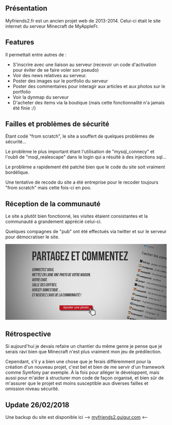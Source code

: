 ## Présentation

Myfriends2.fr est un ancien projet web de 2013-2014.
Celui-ci était le site internet du serveur Minecraft de MyAppleFr.

## Features

Il permettait entre autres de :

- S'inscrire avec une liaison au serveur (recevoir un code d'activation pour éviter de se faire voler son pseudo)
- Voir des news relatives au serveur.
- Poster des images sur le portfolio du serveur
- Poster des commentaires pour interagir aux articles et aux photos sur le portfolio
- Voir la dynmap du serveur
- D'acheter des items via la boutique (mais cette fonctionnalité n'a jamais été finie :/)

## Failles et problèmes de sécurité

Étant codé "from scratch", le site a souffert de quelques problèmes de sécurité...

Le problème le plus important étant l'utilisation de "mysql_connecy" et l'oubli de "msql_realescape" dans le login qui a résulté à des injections sql...

Le problème a rapidement été patché bien que le code du site soit vraiment bordélique.

Une tentative de recode du site a été entreprise pour le recoder toujours "from scratch" mais cette fois-ci en poo.

## Réception de la communauté

Le site a plutôt bien fonctionné, les visites étaient consistantes et la communauté a grandement apprécié celui-ci.

Quelques compagnes de "pub" ont été effectués via twitter et sur le serveur pour démocratiser le site.

![Publicité présente sur la page principale de myfriends2](myfriends2_pub.png)

## Rétrospective

Si aujourd'hui je devais refaire un chantier du même genre je pense que je serais ravi bien que Minecraft n'est plus vraiment mon jeu de prédilection.

Cependant, s'il y a bien une chose que je ferais différemment pour la création d'un nouveau projet, c'est bel et bien de me servir d'un framework comme Symfony par exemple. À la fois pour alléger le développent, mais aussi pour m'aider à structurer mon code de façon organisé, et bien sûr de m'assurer que le projet est moins susceptible aux diverses failles et omission niveau sécurité.

## Update 26/02/2018

Une backup du site est disponible ici --> [myfriends2.guigur.com](http://myfriends2.guigur.com/) <--
